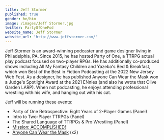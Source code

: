 ```yaml
---
title: Jeff Stormer
published: true
gender: he/him
image: /images/Jeff Stormer.jpg
twitter: PartyOfOnePod
website_name: Jeff Stormer
website_url: 'http://www.jeffstormer.com/'
---
```


Jeff Stormer is an award-winning podcaster and game designer living in Philadelphia, PA. Since 2015, he has hosted Party of One, a TTRPG actual play podcast focused on two-player RPGs. He has additionally co-produced shows including All My Fantasy Children and Yazeba's Bed & Breakfast, which won Best of the Best in Fiction Podcasting at the 2022 New Jersey Web Fest. As a designer, he has published Anyone Can Wear the Mask won a Judge's Spotlight Award at the 2021 ENnies (and also he wrote that Olive Garden LARP). When not podcasting, he enjoys attending professional wrestling with his wife, and hanging out with his cat.

Jeff will be running these events:

* Party of One Retrospective: Eight Years of 2-Player Games (Panel)
* Intro to Two-Player TTRPGs (Panel)
* The Shared Language of TTRPGs & Pro Wrestling (Panel)
* [Mission: ACCOMPLISHED!](https://www.bigbadcon.com/events/mission-accomplished)
* [Anyone Can Wear the Mask](https://www.bigbadcon.com/events/anyone-can-wear-the-mask) (x2)

